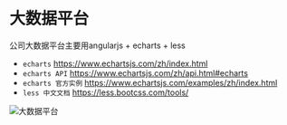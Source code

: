 # 大数据平台

公司大数据平台主要用angularjs + echarts + less
- `echarts` <https://www.echartsjs.com/zh/index.html>
- `echarts API` <https://www.echartsjs.com/zh/api.html#echarts>
- `echarts 官方实例` <https://www.echartsjs.com/examples/zh/index.html>
- `less 中文文档` <https://less.bootcss.com/tools/>

![大数据平台](/iotimc/chart.png)
